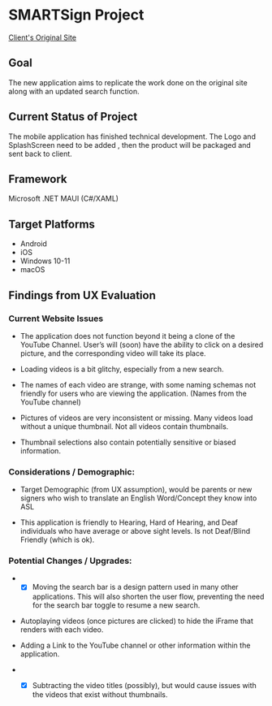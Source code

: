 # SMARTSign Project

[Client's Original Site](http://storage.googleapis.com/smartsigndictionary.org/index.htm)

## Goal
The new application aims to replicate the work done on the original site along with an updated search function. 

## Current Status of Project
The mobile application has finished technical development. The Logo and SplashScreen need to be added , then the product will be packaged and sent back to client.

## Framework 
Microsoft .NET MAUI (C#/XAML)

## Target Platforms
- Android
- iOS
- Windows 10-11
- macOS

## Findings from UX Evaluation

### Current Website Issues

*   The application does not function beyond it being a clone of the YouTube Channel. User’s will (soon) have the ability to click on a desired picture, and the corresponding video will take its place. 
    
*   Loading videos is a bit glitchy, especially from a new search.
    
*   The names of each video are strange, with some naming schemas not friendly for users who are viewing the application. (Names from the YouTube channel)
    
*   Pictures of videos are very inconsistent or missing. Many videos load without a unique thumbnail. Not all videos contain thumbnails.
    
*   Thumbnail selections also contain potentially sensitive or biased information.


### Considerations / Demographic: 

*   Target Demographic (from UX assumption), would be parents or new signers who wish to translate an English Word/Concept they know into ASL
    
*   This application is friendly to Hearing, Hard of Hearing, and Deaf individuals who have average or above sight levels. Is not Deaf/Blind Friendly (which is ok).

### Potential Changes / Upgrades:

- - [x] Moving the search bar is a design pattern used in many other applications. This will also shorten the user flow, preventing the need for the search bar toggle to resume a new search.
    
*   Autoplaying videos (once pictures are clicked) to hide the iFrame that renders with each video. 
    
*   Adding a Link to the YouTube channel or other information within the application. 

- - [x] Subtracting the video titles (possibly), but would cause issues with the videos that exist without thumbnails.
    